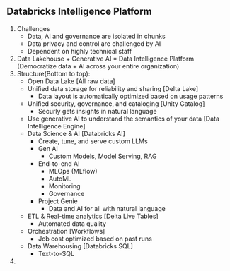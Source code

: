 ## Databricks Intelligence Platform

1.  Challenges
    -   Data, AI and governance are isolated in chunks
    -   Data privacy and control are challenged by AI
    -   Dependent on highly technical staff
2.  Data Lakehouse + Generative AI = Data Intelligence Platform (Democratize data + AI across your entire organization)
3.  Structure(Bottom to top):
    -   Open Data Lake [All raw data] 
    -   Unified data storage for reliability and sharing [Delta Lake]
        -   Data layout is automatically optimized based on usage patterns
    -   Unified security, governance, and cataloging [Unity Catalog]
        -   Securly gets insights in natural language
    -   Use generative AI to understand the semantics of your data [Data Intelligence Engine] 
    -   Data Science & AI [Databricks AI]
        -   Create, tune, and serve custom LLMs
        -   Gen AI
            -   Custom Models, Model Serving, RAG
        -   End-to-end AI
            -   MLOps (MLflow)
            -   AutoML
            -   Monitoring
            -   Governance
        -   Project Genie
            -   Data and AI for all with natural language
    -   ETL & Real-time analytics [Delta Live Tables]
        -   Automated data quality
    -   Orchestration [Workflows]
        -   Job cost optimized based on past runs
    -   Data Warehousing [Databricks SQL] 
        -   Text-to-SQL
4.  
